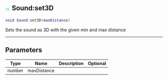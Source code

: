 ## ![client](.gitbook/assets/client.png) Sound:set3D


```lua
void Sound:set3D(maxDistance)
```

Sets the sound as 3D with the given min and max distance


------
## Parameters

| Type   | Name | Description              | Optional |
| ------ | ---- | ------------------------ | -------: |
| number | maxDistance |  |  |


